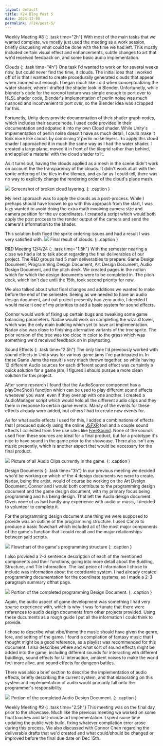 ```yaml
---
layout: default
title: F24 Blog Post 5
date: 2024-12-08
permalink: /F24/post-5/
---
```


Weekly Meeting #8
{: .task time="2h"}
With most of the main tasks that we wanted complete, we mostly just used the meeting as a work session, briefly
discussing what could be done with the time we had left. This mostly included certain visual effect and
enhancements, subtle changes to art that we'd received feedback on, and some basic audio implementation.



Clouds
{: .task time="4h"}
One task I'd wanted to work on for several weeks now, but could never find the time, it clouds. The initial idea
that I worked off of is that I wanted to create procedurally generated clouds that appear when zoomed out
enough. I began much like I did when conceptualizing the water shader, where I drafted the shader look in
Blender. Unfortunetly, while blender's code for the voronoi texture was simple enough to port over to HLSL
shader code, Blender's implementation of perlin noise was much nuanced and inconvenient to port over, so the
Blender idea was scrapped for this.

Fortunetly, Unity does provide documentation of their shader graph nodes, which includes their source node. I
used code provided in their documentation and adpated it into my own Cloud shader. While Unity's implementation
of perlin noise doesn't have as much detail, I could make it look more like clouds by combining 2 perlin noise
leyers. To apply this cloud shader I approached it in much the same way as I had the water shader. I created a
large plane, moved it in front of the tilegrid rather than behind, and applied a material with the cloud shader
to it.

<div class="code" href="{{site.baseurl}}/assets/F24/post-5/Scripts/Clouds.shader"></div>

As it turns out, having the clouds applied as a mesh in the scene didn't work on account the the transparency of
the clouds. It didn't work at all with the sprite ordering of the tiles in the tilemap, and as far as I could
tell, there was no way to explictly change the rendering order of the cloud's plane mesh.

<img src="{{site.baseurl}}/assets/F24/post-5/Images/GlitchedClouds.png" />
Screenshot of broken cloud layering.
{: .caption }

My next approach was to apply the clouds as a post-process. While I prehaps should have known to go with this
approach from the start, I was lazy wanted to avoid doing the extra math involving camera size and camera
position for the uv coordinates. I created a script which would both apply the post process to the render output
of the camera and send the camera's information to the shader.

<div class="code" href="{{site.baseurl}}/assets/F24/post-5/Scripts/Clouds.cs"></div>
This solution both fixed the sprite ordering issues and had a result I was very satisfied with.
<img src="{{site.baseurl}}/assets/F24/post-5/Images/FixedClouds.png" />
Final result of clouds.
{: .caption }



R&D Meeting 12/4/24
{: .task time="1.5h"}
With the semester nearing a close we had a lot to talk about regarding the final deliverables of our project.
The R&D groups had 5 main deliverables to prepare: Game Design Document, Programming Design Document, Art Design
Document, Audio Design Document, and the pitch deck. We created pages in the notion which for which the design
documents were to be completed in. The pitch deck, which isn't due until the 15th, took second priority for now.

We also talked about what final changes and additions we wanted to make before the end of the semester. Seeing
as we needed to have an audio design document, and out project presently had zero audio, I decided I would make
it one of my priorities to add a basic system for sound effects.

Connor would work of fixing up certain bugs and tweaking some game balancing parameters. Nadav would work on
completing the wizard tower, which was the only main building which yet to have art implementation. Nadav also
was close to finishing alternative variants of the tree sprite. The prior version of the tree was too close in
color to the grass which was something we'd received feedback on in playtesting.



Sound Effects
{: .task time="2.5h"}
The only time I'd previously worked with sound effects in Unity was for various game jams I've participated in.
In these Game Jams the result is very much thrown together, so while having 12 different Audio sources for each
different sound effect was certaintly a quick solution for a game jam, I figured I should pursue a more clean
solution for this project.

After some research I found that the AudioSource component has a playOneShot() function which can be used to
play different sound effects whenever you want, even if they overlap with one another. I created a AudioManager
script which would hold all the different audio clips and they them in response to certain game events. Manay of
the events for these effects already were added, but others I had to create new events for.

<div class="code" href="{{site.baseurl}}/assets/F24/post-5/Scripts/AudioManager.cs"></div>

As for what audio effects I used for this, I added a combinations of effects that I produced quickly using the
online <a href="https://sfxr.me/">JSFXR</a> tool and a couple sound effects I collected from free use sites like
<a href="https://freesound.org/">FreeSound</a>. None of the sounds used from these sources are ideal for a final
product, but for a prototype it's nice to have sound in the game prior to the showcase. There also isn't any
music presently, which is another aspect that would be necessary for the final product.

<img src="{{site.baseurl}}/assets/F24/post-5/Images/AudioClips.png" />
Picture of all Audio Clips currently in the game.
{: .caption }



Design Documents
{: .task time="3h"}
In our previous meeting we decided who'd be working on which of the 4 design documents we were to create. Nadav,
being the artist, would of course be working on the Art Design Document. Connor and I would both contribute to
the programming design document and the game design document, with my primary focus being programming and his
being design. That left the Audio deisgn document. Given none of us had hardly any experience with audio or
music, I decided to volunteer to complete it.

For the programming design document one thing we were supposed to provide was an outline of the programming
structure. I used Canva to produce a basic flowchart which included all of the most major components of the
game's function that I could recall and the major relationships between said scripts.

<img src="{{site.baseurl}}/assets/F24/post-5/Images/ProgrammingFlowchart.png" />
Flowchart of the game's programming structure
{: .caption }

I also provided a 2-3 sentence description of each of the mentioned components and their functions, going into
more detail about the Buidling, Structure, and Tile information. The last peice of information I chose to
include was information about the coordiante system. I had already created programming documentation for the
coordinate systems, so I made a 2-3 paragraph summary ofthat page.

<img src="{{site.baseurl}}/assets/F24/post-5/Images/ProgrammingDoc.png" />
Portion of the completed programming Design Document.
{: .caption }

Again, the audio aspect of game development was something I had very sparse experience with, which is why it was
fortunate that there were references to audio design documents from other projects provided. Using these
ducuments as a rough guide I put all the information I could think to provide.

I chose to describe what vibe/theme the music should have given the genre, lore, and setting of the game. I
found a compilation of fantasy music that I thought might be a good reference, as a playlist was recommended for
this document. I also describes where and what sort of sound effects might be added into the game, including
different sounds for interacting wth different buidlings, sound effects for UI interaction, ambient noises to
make the world feel more alive, and sound effects for dungeon battles.

There was also a brief section to describe the implementation of audio effects, briefly describing the current
system, and that elaborating on this system and implementation of audio would primarily fall onto the
programmer's responsibility.

<img src="{{site.baseurl}}/assets/F24/post-5/Images/AudioDoc.png" />
Portion of the completed Audio Design Document.
{: .caption }



Weekly Meeting #9
{: .task time="2.5h"}
This meeting was on the final day prior to the showcase. Much like the previous meeting we worked on some final
touches and last-minute art implementation. I spent some time updating the public web build, fixing whatever
compilation error arose during this process. We also discussed with Connor Chen regarding the deliverable drafts
that we'd created and what could/should be changed or improved before the final due date on Dec 15th.
